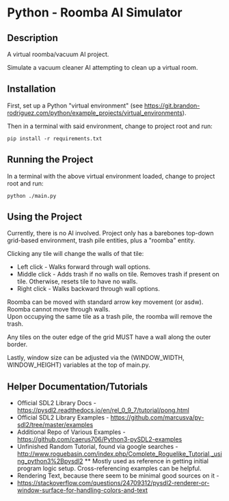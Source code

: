 
# Python - Roomba AI Simulator


## Description
A virtual roomba/vacuum AI project.

Simulate a vacuum cleaner AI attempting to clean up a virtual room.


## Installation
First, set up a Python "virtual environment" (see
https://git.brandon-rodriguez.com/python/example_projects/virtual_environments).

Then in a terminal with said environment, change to project root and run:

    pip install -r requirements.txt


## Running the Project
In a terminal with the above virtual environment loaded, change to project root and run:

    python ./main.py


## Using the Project
Currently, there is no AI involved. Project only has a barebones top-down grid-based environment, trash pile entities,
plus a "roomba" entity.


Clicking any tile will change the walls of that tile:
* Left click - Walks forward through wall options.
* Middle click - Adds trash if no walls on tile. Removes trash if present on tile. Otherwise, resets tile to have no
walls.
* Right click - Walks backward through wall options.


Roomba can be moved with standard arrow key movement (or asdw).<br>
Roomba cannot move through walls.<br>
Upon occupying the same tile as a trash pile, the roomba will remove the trash.


Any tiles on the outer edge of the grid MUST have a wall along the outer border.


Lastly, window size can be adjusted via the (WINDOW_WIDTH, WINDOW_HEIGHT) variables at the top of main.py.


## Helper Documentation/Tutorials
* Official SDL2 Library Docs - <https://pysdl2.readthedocs.io/en/rel_0_9_7/tutorial/pong.html>
* Official SDL2 Library Examples - <https://github.com/marcusva/py-sdl2/tree/master/examples>
* Additional Repo of Various Examples - <https://github.com/caerus706/Python3-pySDL2-examples>
* Unfinished Random Tutorial, found via google searches -
<http://www.roguebasin.com/index.php/Complete_Roguelike_Tutorial,_using_python3%2Bpysdl2>
** Mostly used as reference in getting initial program logic setup. Cross-referencing examples can be helpful.
* Rendering Text, because there seem to be minimal good sources on it -
* <https://stackoverflow.com/questions/24709312/pysdl2-renderer-or-window-surface-for-handling-colors-and-text>
